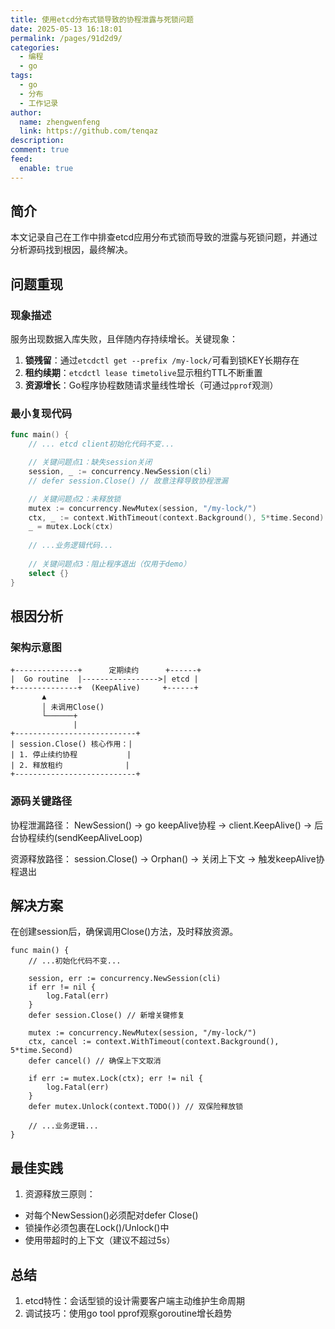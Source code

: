 ```yaml
---
title: 使用etcd分布式锁导致的协程泄露与死锁问题
date: 2025-05-13 16:18:01
permalink: /pages/91d2d9/
categories:
  - 编程
  - go
tags:
  - go
  - 分布
  - 工作记录
author: 
  name: zhengwenfeng
  link: https://github.com/tenqaz
description: 
comment: true
feed: 
  enable: true
---
```

## 简介

本文记录自己在工作中排查etcd应用分布式锁而导致的泄露与死锁问题，并通过分析源码找到根因，最终解决。


## 问题重现

### 现象描述
服务出现数据入库失败，且伴随内存持续增长。关键现象：
1. **锁残留**：通过`etcdctl get --prefix /my-lock/`可看到锁KEY长期存在
2. **租约续期**：`etcdctl lease timetolive`显示租约TTL不断重置
3. **资源增长**：Go程序协程数随请求量线性增长（可通过`pprof`观测）

### 最小复现代码
```go
func main() {
	// ... etcd client初始化代码不变...

	// 关键问题点1：缺失session关闭
	session, _ := concurrency.NewSession(cli)
	// defer session.Close() // 故意注释导致协程泄漏

	// 关键问题点2：未释放锁
	mutex := concurrency.NewMutex(session, "/my-lock/")
	ctx, _ := context.WithTimeout(context.Background(), 5*time.Second)
	_ = mutex.Lock(ctx)
	
	// ...业务逻辑代码...
	
	// 关键问题点3：阻止程序退出（仅用于demo）
	select {} 
}
```

## 根因分析
### 架构示意图


```
+--------------+      定期续约      +------+
|  Go routine  |----------------->| etcd |
+--------------+  (KeepAlive)     +------+
       ▲
       │ 未调用Close()
       └──────+
              |
+---------------------------+
| session.Close() 核心作用：|
| 1. 停止续约协程           |
| 2. 释放租约              |
+---------------------------+
```

### 源码关键路径

协程泄漏路径： NewSession() → go keepAlive协程 → client.KeepAlive() → 后台协程续约(sendKeepAliveLoop)

资源释放路径： session.Close() → Orphan() → 关闭上下文 → 触发keepAlive协程退出

## 解决方案

在创建session后，确保调用Close()方法，及时释放资源。

```golang
func main() {
	// ...初始化代码不变...

	session, err := concurrency.NewSession(cli)
	if err != nil {
		log.Fatal(err)
	}
	defer session.Close() // 新增关键修复

	mutex := concurrency.NewMutex(session, "/my-lock/")
	ctx, cancel := context.WithTimeout(context.Background(), 5*time.Second)
	defer cancel() // 确保上下文取消

	if err := mutex.Lock(ctx); err != nil {
		log.Fatal(err)
	}
	defer mutex.Unlock(context.TODO()) // 双保险释放锁

	// ...业务逻辑...
}
```

## 最佳实践

1. 资源释放三原则：

* 对每个NewSession()必须配对defer Close()
* 锁操作必须包裹在Lock()/Unlock()中
* 使用带超时的上下文（建议不超过5s）


## 总结

1. etcd特性：会话型锁的设计需要客户端主动维护生命周期
2. 调试技巧：使用go tool pprof观察goroutine增长趋势
